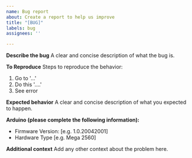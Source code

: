 ```yaml
---
name: Bug report
about: Create a report to help us improve
title: "[BUG]"
labels: bug
assignees: ''

---
```


**Describe the bug**
A clear and concise description of what the bug is.

**To Reproduce**
Steps to reproduce the behavior:
1. Go to '...'
2. Do this '....'
3. See error

**Expected behavior**
A clear and concise description of what you expected to happen.

**Arduino (please complete the following information):**
 - Firmware Version: [e.g. 1.0.20042001]
 - Hardware Type [e.g. Mega 2560]

**Additional context**
Add any other context about the problem here.
